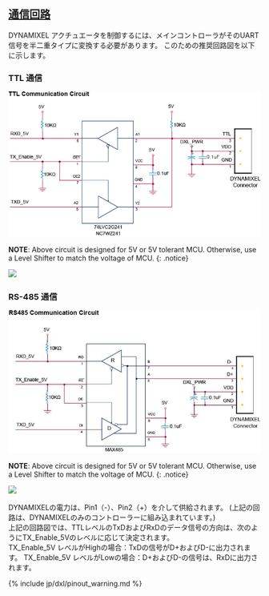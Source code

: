 ## [通信回路](#通信回路)
DYNAMIXEL アクチュエータを制御するには、メインコントローラがそのUART信号を半二重タイプに変換する必要があります。 このための推奨回路図を以下に示します。

### TTL 通信
![](/assets/images/dxl/ttl_circuit.png)

**NOTE**: Above circuit is designed for 5V or 5V tolerant MCU. Otherwise, use a Level Shifter to match the voltage of MCU.
{: .notice}

![](/assets/images/dxl/x/x_series_ttl_pin.png)

### RS-485 通信
![](/assets/images/dxl/x/x_series_485_circuit.jpg)

**NOTE**: Above circuit is designed for 5V or 5V tolerant MCU. Otherwise, use a Level Shifter to match the voltage of MCU.
{: .notice}

![](/assets/images/dxl/x/x_series_485_pin.png)

DYNAMIXELの電力は、Pin1（-）、Pin2（+）を介して供給されます。
(上記の回路は、DYNAMIXELのみのコントローラーに組み込まれています。)  
上記の回路図では、TTLレベルのTxDおよびRxDのデータ信号の方向は、次のようにTX_Enable_5Vのレベルに応じて決定されます。  
TX_Enable_5V レベルがHighの場合：TxDの信号がD+およびD-に出力されます。 
TX_Enable_5V レベルがLowの場合：D+およびD-の信号は、RxDに出力されます。

{% include jp/dxl/pinout_warning.md %}
